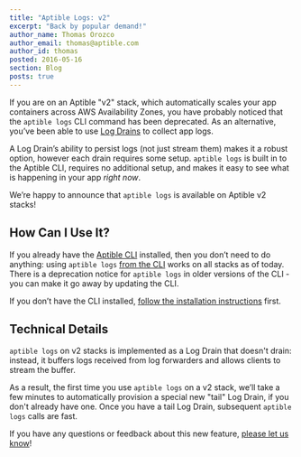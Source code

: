 ```yaml
---
title: "Aptible Logs: v2"
excerpt: "Back by popular demand!"
author_name: Thomas Orozco
author_email: thomas@aptible.com
author_id: thomas
posted: 2016-05-16
section: Blog
posts: true
---
```

If you are on an Aptible "v2" stack, which automatically scales your app containers across AWS Availability Zones, you have probably noticed that the `aptible logs` CLI command has been deprecated. As an alternative, you’ve been able to use [Log Drains][0] to collect app logs.

A Log Drain’s ability to persist logs (not just stream them) makes it a robust option, however each drain requires some setup. `aptible logs` is built in to the Aptible CLI, requires no additional setup, and makes it easy to see what is happening in your app _right now_.

We’re happy to announce that `aptible logs` is available on Aptible v2 stacks!

## How Can I Use It?
If you already have the [Aptible CLI][1] installed, then you don’t need to do anything: using `aptible logs` [from the CLI][2] works on all stacks as of today. There is a deprecation notice for `aptible logs` in older versions of the CLI -  you can make it go away by updating the CLI.

If you don’t have the CLI installed, [follow the installation instructions][3] first.

## Technical Details
`aptible logs` on v2 stacks is implemented as a Log Drain that doesn't drain: instead, it buffers logs received from log forwarders and allows clients to stream the buffer.

As a result, the first time you use `aptible logs` on a v2 stack, we’ll take a few minutes to automatically provision a special new "tail" Log Drain, if you don't already have one. Once you have a tail Log Drain, subsequent `aptible logs` calls are fast.

If you have any questions or feedback about this new feature, [please let us know][4]!

  [0]: /support/topics/paas/how-to-use-log-drains/
  [1]: https://github.com/aptible/aptible-cli
  [2]: /support/topics/cli/how-to-view-app-logs/
  [3]: https://github.com/aptible/aptible-cli#installation
  [4]: http://contact.aptible.com/
